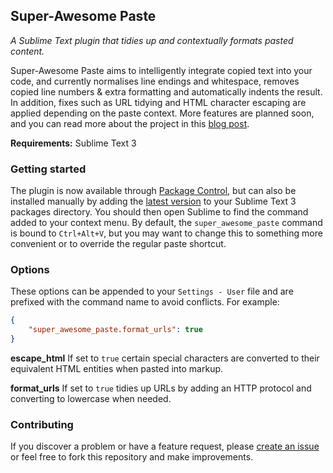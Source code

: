 ## Super-Awesome Paste

*A Sublime Text plugin that tidies up and contextually formats pasted content.*

Super-Awesome Paste aims to intelligently integrate copied text into your code, and currently normalises line endings and whitespace, removes copied line numbers & extra formatting and automatically indents the result. In addition, fixes such as URL tidying and HTML character escaping are applied depending on the paste context. More features are planned soon, and you can read more about the project in this [blog post](//hunt.ghost.io/improving-paste-formatting-in-sublime-text/).

**Requirements:** Sublime Text 3

### Getting started

The plugin is now available through [Package Control](//sublime.wbond.net/packages/Super-Awesome%20Paste), but can also be installed manually by adding the [latest version](//github.com/huntie/super-awesome-paste/releases) to your Sublime Text 3 packages directory. You should then open Sublime to find the command added to your context menu. By default, the `super_awesome_paste` command is bound to `Ctrl+Alt+V`, but you may want to change this to something more convenient or to override the regular paste shortcut.

### Options

These options can be appended to your `Settings - User` file and are prefixed with the command name to avoid conflicts. For example:

```json
{
    "super_awesome_paste.format_urls": true
}
```

**escape_html**
If set to `true` certain special characters are converted to their equivalent HTML entities when pasted into markup.

**format_urls**
If set to `true` tidies up URLs by adding an HTTP protocol and converting to lowercase when needed.

### Contributing

If you discover a problem or have a feature request, please [create an issue](//github.com/huntie/super-awesome-paste/issues) or feel free to fork this repository and make improvements.
